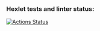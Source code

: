 ### Hexlet tests and linter status:
[![Actions Status](https://github.com/ArkadiyKonstantinov/frontend-project-lvl2/workflows/hexlet-check/badge.svg)](https://github.com/ArkadiyKonstantinov/frontend-project-lvl2/actions)